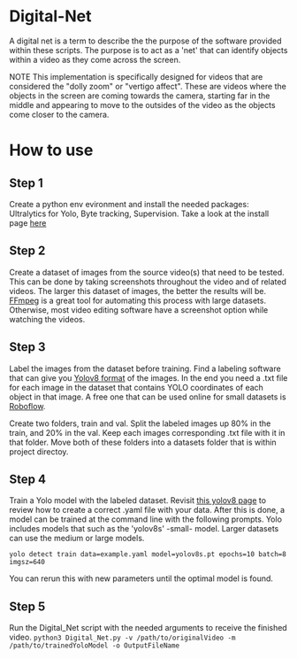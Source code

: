 # Digital-Net
A digital net is a term to describe the the purpose of the software provided within these scripts. The purpose is to act as a 'net' that can identify objects within a video as they come across the screen.

NOTE
This implementation is specifically designed for videos that are considered the "dolly zoom" or "vertigo affect". These are videos where the objects in the screen are coming towards the camera, starting far in the middle and appearing to move to the outsides of the video as the objects come closer to the camera.


# How to use

## Step 1
Create a python env evironment and install the needed packages: Ultralytics for Yolo, Byte tracking, Supervision.
Take a look at the install page [here](Install)

## Step 2
Create a dataset of images from the source video(s) that need to be tested.
    This can be done by taking screenshots throughout the video and of related videos. The larger this dataset of images, the better the results will be. 
    [FFmpeg](https://github.com/FFmpeg/FFmpeg) is a great tool for automating this process with large datasets. Otherwise, most video editing software have a screenshot option while watching the videos.

## Step 3
Label the images from the dataset before training. Find a labeling software that can give you [Yolov8 format](https://docs.ultralytics.com/datasets/detect/#ultralytics-yolo-format) of the images. In the end you need a .txt file for each image in the dataset that contains YOLO coordinates of each object in that image.
A free one that can be used online for small datasets is [Roboflow](roboflow.com).

Create two folders, train and val. Split the labeled images up 80% in the train, and 20% in the val. Keep each images corresponding .txt file with it in that folder. Move both of these folders into a datasets folder that is within project directoy.

## Step 4 
Train a Yolo model with the labeled dataset. 
Revisit [this yolov8 page](https://docs.ultralytics.com/datasets/detect/#ultralytics-yolo-format) to review how to create a correct .yaml file with your data. After this is done, a model can be trained at the command line with the following prompts. Yolo includes models that such as the 'yolov8s' -small- model. Larger datasets can use the medium or large models.

`yolo detect train data=example.yaml model=yolov8s.pt epochs=10 batch=8 imgsz=640`

You can rerun this with new parameters until the optimal model is found.

## Step 5
Run the Digital_Net script with the needed arguments to receive the finished video.
`python3 Digital_Net.py -v /path/to/originalVideo -m /path/to/trainedYoloModel -o OutputFileName`




